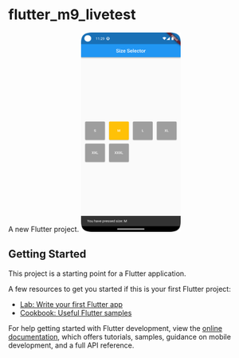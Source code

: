 # flutter_m9_livetest

A new Flutter project.
<img src="https://github.com/nazimfeni/flutter_m9_livetest/blob/master/screenshot/screen.png" width="200" height="400" alt="Potrait image">

## Getting Started

This project is a starting point for a Flutter application.

A few resources to get you started if this is your first Flutter project:

- [Lab: Write your first Flutter app](https://docs.flutter.dev/get-started/codelab)
- [Cookbook: Useful Flutter samples](https://docs.flutter.dev/cookbook)

For help getting started with Flutter development, view the
[online documentation](https://docs.flutter.dev/), which offers tutorials,
samples, guidance on mobile development, and a full API reference.
